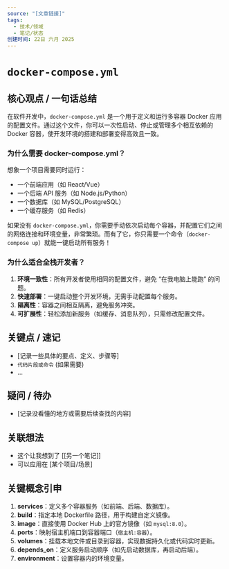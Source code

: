 ```yaml
---
source: "[文章链接]"
tags:
  - 技术/领域
  - 笔记/状态
创建时间: 22日 六月 2025
---
```


# `docker-compose.yml`

## 核心观点 / 一句话总结
在软件开发中，`docker-compose.yml` 是一个用于定义和运行多容器 Docker 应用的配置文件。通过这个文件，你可以一次性启动、停止或管理多个相互依赖的 Docker 容器，使开发环境的搭建和部署变得高效且一致。

### **为什么需要 docker-compose.yml？**

想象一个项目需要同时运行：

- 一个前端应用（如 React/Vue）
- 一个后端 API 服务（如 Node.js/Python）
- 一个数据库（如 MySQL/PostgreSQL）
- 一个缓存服务（如 Redis）

如果没有 `docker-compose.yml`，你需要手动依次启动每个容器，并配置它们之间的网络连接和环境变量，非常繁琐。而有了它，你只需要一个命令（`docker-compose up`）就能一键启动所有服务！

### **为什么适合全栈开发者？**

1. **环境一致性**：所有开发者使用相同的配置文件，避免 “在我电脑上能跑” 的问题。
2. **快速部署**：一键启动整个开发环境，无需手动配置每个服务。
3. **隔离性**：容器之间相互隔离，避免服务冲突。
4. **可扩展性**：轻松添加新服务（如缓存、消息队列），只需修改配置文件。
## 关键点 / 速记

*   [记录一些具体的要点、定义、步骤等]
*   `代码片段或命令` (如果需要)
*   ...

## 疑问 / 待办

*   [记录没看懂的地方或需要后续查找的内容]

## 关联想法

*   这个让我想到了 [[另一个笔记]]
*   可以应用在 [某个项目/场景]

## 关键概念引申
1. **services**：定义多个容器服务（如前端、后端、数据库）。
2. **build**：指定本地 Dockerfile 路径，用于构建自定义镜像。
3. **image**：直接使用 Docker Hub 上的官方镜像（如 `mysql:8.0`）。
4. **ports**：映射宿主机端口到容器端口（`宿主机:容器`）。
5. **volumes**：挂载本地文件或目录到容器，实现数据持久化或代码实时更新。
6. **depends_on**：定义服务启动顺序（如先启动数据库，再启动后端）。
7. **environment**：设置容器内的环境变量。